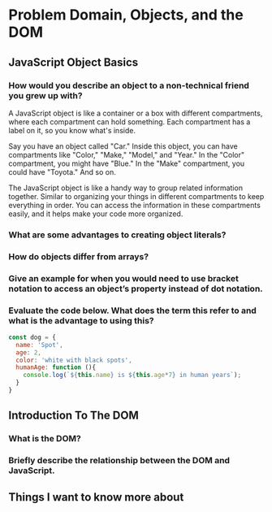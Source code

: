 # Problem Domain, Objects, and the DOM

## JavaScript Object Basics

### How would you describe an object to a non-technical friend you grew up with?

A JavaScript object is like a container or a box with different compartments, where each compartment can hold something.
Each compartment has a label on it, so you know what's inside.

Say you have an object called "Car." Inside this object, you can have compartments like "Color," "Make," "Model," and "Year."
In the "Color" compartment, you might have "Blue." In the "Make" compartment, you could have "Toyota." And so on.

The JavaScript object is like a handy way to group related information together. Similar to organizing your things in different
compartments to keep everything in order. You can access the information in these compartments easily, and it helps make your code
more organized.

### What are some advantages to creating object literals?

### How do objects differ from arrays?

### Give an example for when you would need to use bracket notation to access an object’s property instead of dot notation.

### Evaluate the code below. What does the term this refer to and what is the advantage to using this?

```js
const dog = {
  name: 'Spot',
  age: 2,
  color: 'white with black spots',
  humanAge: function (){
    console.log(`${this.name} is ${this.age*7} in human years`);
  }
}
```

## Introduction To The DOM

### What is the DOM?

### Briefly describe the relationship between the DOM and JavaScript.

## Things I want to know more about
